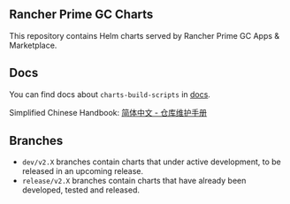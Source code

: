 ## Rancher Prime GC Charts

This repository contains Helm charts served by Rancher Prime GC Apps & Marketplace.

## Docs

You can find docs about `charts-build-scripts` in [docs](docs/).

Simplified Chinese Handbook: [简体中文 - 仓库维护手册](docs/handbook-CN.md)

## Branches

- `dev/v2.X` branches contain charts that under active development, to be released in an upcoming release.
- `release/v2.X` branches contain charts that have already been developed, tested and released.
